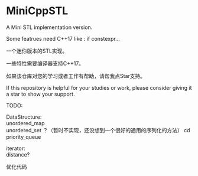 # MiniCppSTL  
  
A Mini STL implementation version.   
  
Some featrues need C++17 like : if constexpr...  
  
一个迷你版本的STL实现。  
  
一些特性需要编译器支持C++17。  
  
  
如果该仓库对您的学习或者工作有帮助，请帮我点Star支持。  
  
If this repository is helpful for your studies or work, please consider giving it a star to show your support.  


  
TODO:  
  
DataStructure:  
  unordered_map  
  unordered_set ？（暂时不实现，还没想到一个很好的通用的序列化的方法）   cd
  priority_queue  
  
  
iterator:  
  distance?  
    

  
优化代码  
